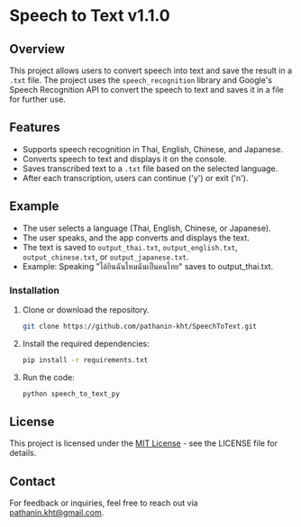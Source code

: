 # Speech to Text v1.1.0
## Overview
This project allows users to convert speech into text and save the result in a `.txt` file. The project uses the `speech_recognition` library and Google's Speech Recognition API to convert the speech to text and saves it in a file for further use.

## Features
- Supports speech recognition in Thai, English, Chinese, and Japanese.
- Converts speech to text and displays it on the console.
- Saves transcribed text to a `.txt` file based on the selected language.
- After each transcription, users can continue ('y') or exit ('n').
  
## Example
- The user selects a language (Thai, English, Chinese, or Japanese).
- The user speaks, and the app converts and displays the text.
- The text is saved to `output_thai.txt`, `output_english.txt`, `output_chinese.txt`, or `output_japanese.txt`.
- Example: Speaking "ได้ยินฉันไหมฉันเป็นคนไทย" saves to output_thai.txt.

### Installation
1. Clone or download the repository.
   ```bash
   git clone https://github.com/pathanin-kht/SpeechToText.git

3. Install the required dependencies:
   
   ```bash
   pip install -r requirements.txt
4. Run the code:
   
    ```bash
    python speech_to_text_py

## License
This project is licensed under the [MIT License](LICENSE) - see the LICENSE file for details.

## Contact
For feedback or inquiries, feel free to reach out via [pathanin.kht@gmail.com](pathanin.kht@gmail.com).

